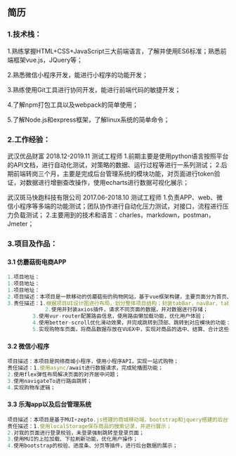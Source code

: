 ## 简历

### 1.技术栈：

1.熟练掌握HTML+CSS+JavaScript三大前端语言，了解并使用ES6标准；熟悉前端框架vue.js，JQuery等；

2.熟悉微信小程序开发，能进行小程序的功能开发；

3.熟练使用Git工具进行协同开发，能进行前端代码的敏捷开发；

4.了解npm打包工具以及webpack的简单使用；

5.了解Node.js和express框架，了解linux系统的简单命令；



### 2.工作经验：

武汉优品财富   2018.12-2019.11   测试工程师
1.前期主要是使用python语言按照平台的API文档，进行自动化测试，对策略的数据、运行过程等进行一系列测试；
2.后期前端转岗三个月，主要是完成后台管理系统的模块功能，对页面进行token验证，对数据进行增删查改操作，使用echarts进行数据可视化展示；

武汉斑马快跑科技有限公司  2017.06-2018.10  测试工程师
1.负责APP、web、微信小程序等多端的功能测试；团队协作进行自动化压力测试，对接口，流程进行压力负载测试；
2.主要用到的技术和语言：charles，markdown，postman，Jmeter；



### 3.项目及作品：

#### 3.1 仿蘑菇街电商APP

```js
1.项目地址：
1.项目地址：
1.项目地址：
2.项目描述：本项目是一款移动的仿蘑菇街的购物网站，基于vue框架构建，主要页面分为首页、分类、详情页、购物车、我的页面，完成浏览商品、加入购物车等流程；
3.责任描述：1.根据项目UI设计图进行布局，划分整体项目结构；封装tabBar，navBar，tabControl等组件；
			2.使用并封装axios插件，请求不同页面的数据，并对数据进行存储；
  		3.使用vur-router配置路由信息，使用路由懒加载功能，优化用户体验；
  		4.使用better-scroll优化滑动效果，并完成跳转到顶部、跳转到对应模块的功能；
		5.实现购物车页面，将商品数据存放在VUEX中，实现对商品的选中、结算、合计这些状态的功能；
```





#### 3.2 微信小程序

```js
项目描述：本项目是网络商城小程序，使用小程序API，实现一站式购物；
责任描述：1.使用async/await进行数据请求，完成轮播图功能；
2.使用flex弹性布局解决页面的对齐居中问题；
3.使用navigateTo进行路由跳转；
4.实现购物车逻辑；
```

#### 3.3 乐淘app以及后台管理系统

```js
项目描述：本项目是基于MUI+zepto.js搭建的商城移动端，bootstrap和jquery搭建的后台管理系统；移动端实现token校验并登录，保存历史搜索记录；后台管理系统主要是实现对数据的增删查改，并进行数据校验、分页；
责任描述：1.使用localStorage保存商品的搜索记录，并进行展示；
2.对我的页面进行登录校验，未登录强制跳转至登录页面；
3.使用MUI的上拉加载、下拉刷新功能，优化用户操作；
4.使用bootstrap的校验、进度条、分页等插件，进行后台数据的展示；
```









